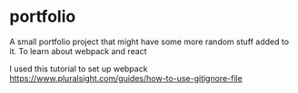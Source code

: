 # portfolio
 A small portfolio project that might have some more random stuff added to it. To learn about webpack and react

I used this tutorial to set up webpack https://www.pluralsight.com/guides/how-to-use-gitignore-file